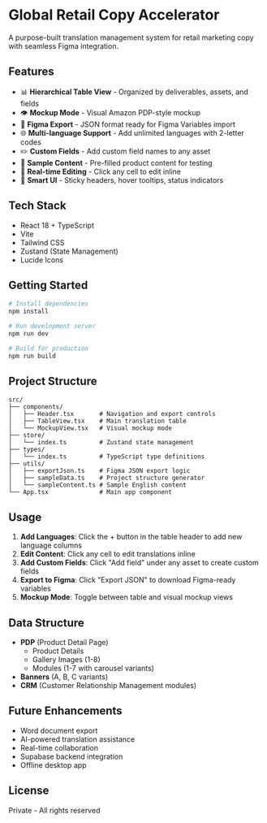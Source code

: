 # Global Retail Copy Accelerator

A purpose-built translation management system for retail marketing copy with seamless Figma integration.

## Features

- 📊 **Hierarchical Table View** - Organized by deliverables, assets, and fields
- 👁️ **Mockup Mode** - Visual Amazon PDP-style mockup
- 🎨 **Figma Export** - JSON format ready for Figma Variables import
- 🌐 **Multi-language Support** - Add unlimited languages with 2-letter codes
- ✏️ **Custom Fields** - Add custom field names to any asset
- 📝 **Sample Content** - Pre-filled product content for testing
- 🔄 **Real-time Editing** - Click any cell to edit inline
- 📌 **Smart UI** - Sticky headers, hover tooltips, status indicators

## Tech Stack

- React 18 + TypeScript
- Vite
- Tailwind CSS
- Zustand (State Management)
- Lucide Icons

## Getting Started

```bash
# Install dependencies
npm install

# Run development server
npm run dev

# Build for production
npm run build
```

## Project Structure

```
src/
├── components/
│   ├── Header.tsx       # Navigation and export controls
│   ├── TableView.tsx    # Main translation table
│   └── MockupView.tsx   # Visual mockup mode
├── store/
│   └── index.ts         # Zustand state management
├── types/
│   └── index.ts         # TypeScript type definitions
├── utils/
│   ├── exportJson.ts    # Figma JSON export logic
│   ├── sampleData.ts    # Project structure generator
│   └── sampleContent.ts # Sample English content
└── App.tsx              # Main app component
```

## Usage

1. **Add Languages**: Click the + button in the table header to add new language columns
2. **Edit Content**: Click any cell to edit translations inline
3. **Add Custom Fields**: Click "Add field" under any asset to create custom fields
4. **Export to Figma**: Click "Export JSON" to download Figma-ready variables
5. **Mockup Mode**: Toggle between table and visual mockup views

## Data Structure

- **PDP** (Product Detail Page)
  - Product Details
  - Gallery Images (1-8)
  - Modules (1-7 with carousel variants)
- **Banners** (A, B, C variants)
- **CRM** (Customer Relationship Management modules)

## Future Enhancements

- Word document export
- AI-powered translation assistance
- Real-time collaboration
- Supabase backend integration
- Offline desktop app

## License

Private - All rights reserved